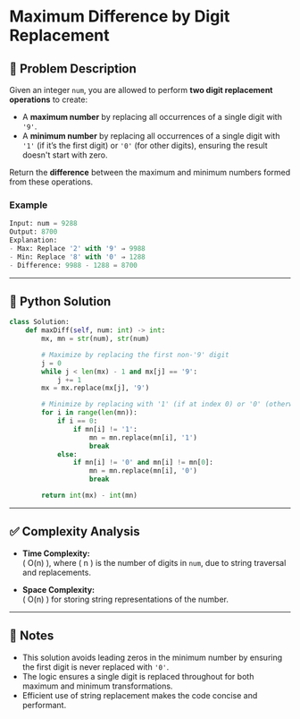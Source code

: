 # Maximum Difference by Digit Replacement

## 🧩 Problem Description

Given an integer `num`, you are allowed to perform **two digit replacement operations** to create:

- A **maximum number** by replacing all occurrences of a single digit with `'9'`.
- A **minimum number** by replacing all occurrences of a single digit with `'1'` (if it’s the first digit) or `'0'` (for other digits), ensuring the result doesn't start with zero.

Return the **difference** between the maximum and minimum numbers formed from these operations.

### Example
```python
Input: num = 9288  
Output: 8700  
Explanation:
- Max: Replace '2' with '9' ⇒ 9988
- Min: Replace '8' with '0' ⇒ 1288
- Difference: 9988 - 1288 = 8700
```

---

## 🐍 Python Solution

```python
class Solution:
    def maxDiff(self, num: int) -> int:
        mx, mn = str(num), str(num)

        # Maximize by replacing the first non-'9' digit
        j = 0
        while j < len(mx) - 1 and mx[j] == '9':
            j += 1
        mx = mx.replace(mx[j], '9')

        # Minimize by replacing with '1' (if at index 0) or '0' (otherwise)
        for i in range(len(mn)):
            if i == 0:
                if mn[i] != '1':
                    mn = mn.replace(mn[i], '1')
                    break
            else:
                if mn[i] != '0' and mn[i] != mn[0]:
                    mn = mn.replace(mn[i], '0')
                    break

        return int(mx) - int(mn)
```

---

## ✅ Complexity Analysis

- **Time Complexity:**  
  \( O(n) \), where \( n \) is the number of digits in `num`, due to string traversal and replacements.

- **Space Complexity:**  
  \( O(n) \) for storing string representations of the number.

---

## 📝 Notes

- This solution avoids leading zeros in the minimum number by ensuring the first digit is never replaced with `'0'`.
- The logic ensures a single digit is replaced throughout for both maximum and minimum transformations.
- Efficient use of string replacement makes the code concise and performant.
